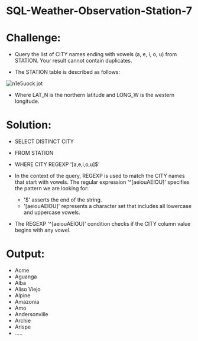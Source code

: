 # SQL-Weather-Observation-Station-7

# Challenge:
- Query the list of CITY names ending with vowels (a, e, i, o, u) from STATION. Your result cannot contain duplicates.

- The STATION table is described as follows:

![n1e5uock jot](https://github.com/MarcvWaes/SQL-Weather-Observation-Station-3/assets/120553175/93033af8-77bd-460d-bf7b-fce39386b9e6)

- Where LAT_N is the northern latitude and LONG_W is the western longitude.

# Solution:
- SELECT DISTINCT CITY
- FROM STATION 
- WHERE CITY REGEXP '[a,e,i,o,u]$'

- In the context of the query, REGEXP is used to match the CITY names that start with vowels. The regular expression '^[aeiouAEIOU]' specifies the pattern we are looking for:
  - '$' asserts the end of the string.
  - '[aeiouAEIOU]' represents a character set that includes all lowercase and uppercase vowels.
 
- The REGEXP '^[aeiouAEIOU]' condition checks if the CITY column value begins with any vowel.

# Output:
- Acme 
- Aguanga 
- Alba 
- Aliso Viejo 
- Alpine 
- Amazonia 
- Amo 
- Andersonville 
- Archie 
- Arispe
- .....
